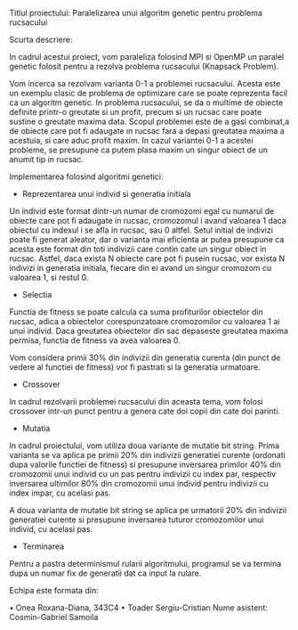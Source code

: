 Titlul proiectului: Paralelizarea unui algoritm genetic pentru problema rucsacului 

Scurta descriere: 

In cadrul acestui proiect, vom paraleliza folosind MPI si OpenMP un paralel genetic folosit pentru a rezolva problema rucsacului (Knapsack Problem). 

Vom incerca sa rezolvam varianta 0-1 a problemei rucsacului. Acesta este un exemplu clasic de problema de optimizare care se poate reprezenta facil ca un algoritm genetic. In problema rucsacului, se da o multime de obiecte definite printr-o greutate si un profit, precum si un rucsac care poate sustine o greutate maxima data. Scopul problemei este de a gasi combinat,a de obiecte care pot fi adaugate ın rucsac fara a depasi greutatea maxima a acestuia, si care aduc profit maxim. In cazul variantei 0-1 a acestei probleme, se presupune ca putem plasa maxim un singur obiect de un anumit tip in rucsac. 

Implementarea folosind algoritmi genetici: 

- Reprezentarea unui individ si generatia initiala 

Un individ este format dintr-un numar de cromozomi egal cu numarul de obiecte care pot fi adaugate in rucsac, cromozomul i avand valoarea 1 daca obiectul cu indexul i se afla in rucsac, sau 0 altfel. Setul initial de indivizi poate fi generat aleator, dar o varianta mai eficienta ar putea presupune ca acesta este format din toti indivizii care contin cate un singur obiect in rucsac. Astfel, daca exista N obiecte care pot fi pusein rucsac, vor exista N indivizi in generatia initiala, fiecare din ei avand un singur cromozom cu valoarea 1, si restul 0. 

- Selectia 

Functia de fitness se poate calcula ca suma profiturilor obiectelor din rucsac, adica a obiectelor corespunzatoare cromozomilor cu valoarea 1 ai unui individ. Daca greutatea obiectelor din sac depaseste greutatea maxima permisa, functia de fitness va avea valoarea 0. 

Vom considera primii 30% din indivizii din generatia curenta (din punct de vedere al functiei de fitness) vor fi pastrati si la generatia urmatoare. 

- Crossover 

In cadrul rezolvarii problemei rucsacului din aceasta tema, vom folosi crossover intr-un punct pentru a genera cate doi copii din cate doi parinti. 

- Mutatia 

In cadrul proiectului, vom utiliza doua variante de mutatie bit string. Prima varianta se va aplica pe primii 20% din indivizii generatiei curente (ordonati dupa valorile functiei de fitness) si presupune inversarea primilor 40% din cromozomii unui individ cu un pas pentru indivizii cu index par, respectiv inversarea ultimilor 80% din cromozomii unui individ pentru indivizii cu index impar, cu acelasi pas. 

A doua varianta de mutatie bit string se aplica pe urmatorii 20% din indivizii generatiei curente si presupune inversarea tuturor cromozomilor unui individ, cu acelasi pas. 

- Terminarea 

Pentru a pastra determinismul rularii algoritmului, programul se va termina dupa un numar fix de generatii dat ca input la rulare. 



Echipa este formata din: 

• Onea Roxana-Diana, 343C4 
• Toader Sergiu-Cristian 
Nume asistent: Cosmin-Gabriel Samoila